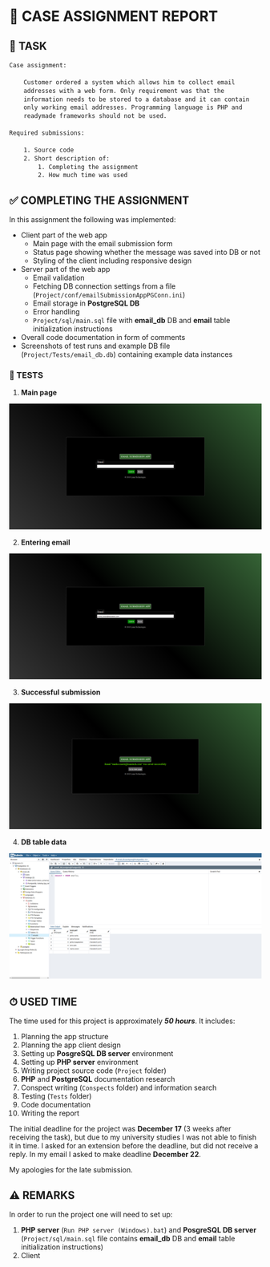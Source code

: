 # 📨 CASE ASSIGNMENT REPORT

## 📄 TASK

```txt
Case assignment:

    Customer ordered a system which allows him to collect email
    addresses with a web form. Only requirement was that the
    information needs to be stored to a database and it can contain
    only working email addresses. Programming language is PHP and
    readymade frameworks should not be used.

Required submissions:

    1. Source code
    2. Short description of:
        1. Completing the assignment
        2. How much time was used
```

## ✅ COMPLETING THE ASSIGNMENT

In this assignment the following was implemented:

- Client part of the web app
  - Main page with the email submission form
  - Status page showing whether the message was saved into DB or not
  - Styling of the client including responsive design
- Server part of the web app
  - Email validation
  - Fetching DB connection settings from a file (`Project/conf/emailSubmissionAppPGConn.ini`)
  - Email storage in **PostgreSQL DB**
  - Error handling
  - `Project/sql/main.sql` file with **email_db** DB and **email** table initialization instructions
- Overall code documentation in form of comments
- Screenshots of test runs and example DB file (`Project/Tests/email_db.db`) containing example data instances

### 🧪 TESTS

1. **Main page**

![Main page](./Tests/1_Main_page.png)

2. **Entering email**

![Entering email](./Tests/2_Entering_email.png)

3. **Successful submission**

![Successful submission](./Tests/3_Successful_submission.png)

4. **DB table data**

![DB table data](./Tests/4_DB_table_data.png)

## ⏱ USED TIME

The time used for this project is approximately ***50 hours***. It includes:

1. Planning the app structure
2. Planning the app client design
3. Setting up **PosgreSQL DB server** environment
4. Setting up **PHP server** environment
5. Writing project source code (`Project` folder)
6. **PHP** and **PostgreSQL** documentation research
7. Conspect writing (`Conspects` folder) and information search
8. Testing (`Tests` folder)
9. Code documentation
10. Writing the report

The initial deadline for the project was **December 17** (3 weeks after receiving the task), but due to my university studies I was not able to finish it in time. I asked for an extension before the deadline, but did not receive a reply. In my email I asked to make deadline **December 22**.  
  
My apologies for the late submission.

## ⚠️ REMARKS

In order to run the project one will need to set up:

1. **PHP server** (`Run PHP server (Windows).bat`) and **PosgreSQL DB server** (`Project/sql/main.sql` file contains **email_db** DB and **email** table initialization instructions)
2. Client
